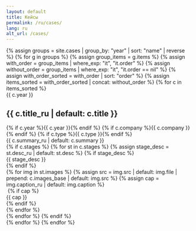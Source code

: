 ```yaml
---
layout: default
title: Кейсы
permalink: /ru/cases/
lang: ru
alt_url: /cases/
---
```


<div class="featured-cases">
  {% assign groups = site.cases | group_by: "year" | sort: "name" | reverse %}
  {% for g in groups %}
    {% assign group_items = g.items %}
    {% assign with_order = group_items | where_exp: "it", "it.order" %}
    {% assign without_order = group_items | where_exp: "it", "it.order == nil" %}
    {% assign with_order_sorted = with_order | sort: "order" %}
    {% assign items_sorted = with_order_sorted | concat: without_order %}
    {% for c in items_sorted %}
      <div class="case-block">
        <div class="case-year-rail">{{ c.year }}</div>
        <div class="case-meta2">
          <div class="case-title-row">
            <h2 class="case-title3">{{ c.title_ru | default: c.title }}</h2>
          </div>
          <div class="case-meta2-inline">
            {% if c.year %}<span class="case-year-inline">{{ c.year }}</span>{% endif %}
            {% if c.company %}<span class="case-company">{{ c.company }}</span>{% endif %}
            {% if c.type %}<span class="case-type">{{ c.type }}</span>{% endif %}
          </div>
          <div class="case-summary2">{{ c.summary_ru | default: c.summary }}</div>
        </div>
        {% if c.stages %}
  {% for st in c.stages %}
    {% assign stage_desc = st.desc_ru | default: st.desc %}
    {% if stage_desc %}
      <div class="stage-summary">{{ stage_desc }}</div>
    {% endif %}
    <div class="case-gallery">
      {% for img in st.images %}
        {% assign src = img.src | default: img.file | prepend: c.images_base | default: img.src %}
        {% assign cap = img.caption_ru | default: img.caption %}
        <div class="case-gallery-item">
          <img class="case-thumb2 lazy-img" data-src="{{ site.baseurl }}{{ src }}" alt="">
          {% if cap %}<div class="case-thumb-caption">{{ cap }}</div>{% endif %}
        </div>
      {% endfor %}
    </div>
  {% endfor %}
{% endif %}
      </div>
    {% endfor %}
  {% endfor %}
</div>
